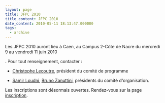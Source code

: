 ```yaml
---
layout: page
title: JFPC 2010
title_content: JFPC 2010
date_content: 2010-05-11 18:13:47.000000
tags:
  - archive
---
```

Les JFPC 2010 auront lieu à Caen, au Campus 2-Côte de Nacre du mercredi 9 au
vendredi 11 juin 2010



. Pour tout renseignement, contacter :





  * [Christophe Lecoutre](mailto:lecoutre@cril.fr), président du comité de programme 


  * [Samir Loudni](mailto:samir.loudni@unicaen.fr), [Bruno Zanuttini](mailto:bruno.zanuttini@info.unicaen.fr), présidents du comité d'organisation. 




Les inscriptions sont désormais ouvertes. Rendez-vous sur la page
[inscription](http://jfpc2010.greyc.fr/inscription.php).


